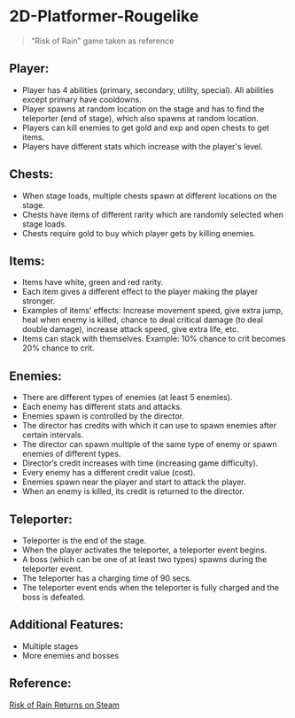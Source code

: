 # 2D-Platformer-Rougelike

> “Risk of Rain” game taken as reference

## Player:

- Player has 4 abilities (primary, secondary, utility, special). All abilities except primary have cooldowns.
- Player spawns at random location on the stage and has to find the teleporter (end of stage), which also spawns at random location.
- Players can kill enemies to get gold and exp and open chests to get items.
- Players have different stats which increase with the player's level.

## Chests:

- When stage loads, multiple chests spawn at different locations on the stage.
- Chests have items of different rarity which are randomly selected when stage loads.
- Chests require gold to buy which player gets by killing enemies.

## Items:

- Items have white, green and red rarity.
- Each item gives a different effect to the player making the player stronger.
- Examples of items’ effects: Increase movement speed, give extra jump, heal when enemy is killed, chance to deal critical damage (to deal double damage), increase attack speed, give extra life, etc.
- Items can stack with themselves. Example: 10% chance to crit becomes 20% chance to crit.

## Enemies:

- There are different types of enemies (at least 5 enemies).
- Each enemy has different stats and attacks.
- Enemies spawn is controlled by the director.
- The director has credits with which it can use to spawn enemies after certain intervals.
- The director can spawn multiple of the same type of enemy or spawn enemies of different types.
- Director’s credit increases with time (increasing game difficulty).
- Every enemy has a different credit value (cost).
- Enemies spawn near the player and start to attack the player.
- When an enemy is killed, its credit is returned to the director.

## Teleporter:

- Teleporter is the end of the stage.
- When the player activates the teleporter, a teleporter event begins.
- A boss (which can be one of at least two types) spawns during the teleporter event.
- The teleporter has a charging time of 90 secs.
- The teleporter event ends when the teleporter is fully charged and the boss is defeated.

## Additional Features:

- Multiple stages
- More enemies and bosses

## Reference:

[Risk of Rain Returns on Steam](https://store.steampowered.com/app/1337520/Risk_of_Rain_Returns/)
